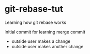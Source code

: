 # git-rebase-tut
Learning how git rebase works

Initial commit for learning merge commit
- outside user makes a change
- outside user makes another change
